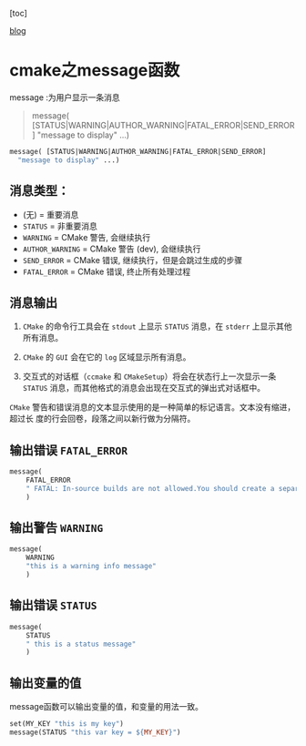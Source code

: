 [toc]

[blog](https://blog.csdn.net/hp_cpp/article/details/110373926)

# cmake之message函数
message :为用户显示一条消息
> message( [STATUS|WARNING|AUTHOR_WARNING|FATAL_ERROR|SEND_ERROR]
  "message to display" ...)
```makefile
message( [STATUS|WARNING|AUTHOR_WARNING|FATAL_ERROR|SEND_ERROR]
  "message to display" ...)
```

## 消息类型：
* (无) = 重要消息
* `STATUS` = 非重要消息
* `WARNING` = CMake 警告, 会继续执行
* `AUTHOR_WARNING` = CMake 警告 (dev), 会继续执行
* `SEND_ERROR` = CMake 错误, 继续执行，但是会跳过生成的步骤
* `FATAL_ERROR` = CMake 错误, 终止所有处理过程
## 消息输出
1. `CMake` 的命令行工具会在 `stdout` 上显示 `STATUS` 消息，在 `stderr` 上显示其他所有消息。

2. `CMake` 的 `GUI` 会在它的 `log` 区域显示所有消息。
3. 交互式的对话框（`ccmake` 和 `CMakeSetup`）将会在状态行上一次显示一条 `STATUS` 消息，而其他格式的消息会出现在交互式的弹出式对话框中。

`CMake` 警告和错误消息的文本显示使用的是一种简单的标记语言。文本没有缩进，超过长
度的行会回卷，段落之间以新行做为分隔符。

## 输出错误 `FATAL_ERROR`
```makefile
message(
    FATAL_ERROR 
    " FATAL: In-source builds are not allowed.You should create a separate directory for build files." 
    )
```
## 输出警告 `WARNING`
```makefile
message(
    WARNING 
    "this is a warning info message" 
    )
```

## 输出错误 `STATUS`
```makefile
message(
    STATUS 
    " this is a status message" 
    )
```

## 输出变量的值
message函数可以输出变量的值，和变量的用法一致。
```makefile
set(MY_KEY "this is my key")
message(STATUS "this var key = ${MY_KEY}")
```
